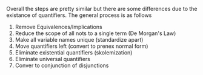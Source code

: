 Overall the steps are pretty similar but there are some differences due to the existance of quantifiers. The general process is as follows
1. Remove Equivalences/Implications
2. Reduce the scope of all nots to a single term (De Morgan's Law)
3. Make all variable names unique (standardize apart)
4. Move quantifiers left (convert to prenex normal form)
5. Eliminate existential quantifiers (skolemization)
6. Eliminate universal quantifiers
7. Conver to conjunction of disjunctions